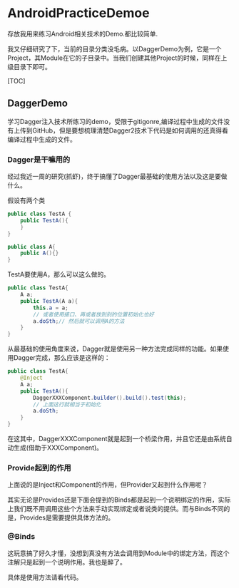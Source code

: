 # AndroidPracticeDemoe

存放我用来练习Android相关技术的Demo.都比较简单.

我又仔细研究了下，当前的目录分类没毛病。以DaggerDemo为例，它是一个Project，其Module在它的子目录中。当我们创建其他Project的时候，同样在上级目录下即可。

[TOC]

## DaggerDemo

学习Dagger注入技术所练习的demo，受限于gitigonre,编译过程中生成的文件没有上传到GitHub，但是要想梳理清楚Dagger2技术下代码是如何调用的还真得看编译过程中生成的文件。

### Dagger是干嘛用的

经过我近一周的研究(抓虾)，终于搞懂了Dagger最基础的使用方法以及这是要做什么。

假设有两个类

``` java
public class TestA {
    public TestA(){
    }
}

public class A{
    public A(){}
}
```

TestA要使用A，那么可以这么做的。

``` java
public class TestA{
    A a;
    public TestA(A a){
        this.a = a;
        // 或者使用接口、再或者放到别的位置初始化也好
        a.doSth;// 然后就可以调用A的方法
    }
}
```

从最基础的使用角度来说，Dagger就是使用另一种方法完成同样的功能。如果使用Dagger完成，那么应该是这样的：

``` java
public class TestA{
    @Inject
    A a;
    public TestA(){
        DaggerXXXComponent.builder().build().test(this);
        // 上面这行就相当于初始化
        a.doSth;
    }
}
```

在这其中，DaggerXXXComponent就是起到一个桥梁作用，并且它还是由系统自动生成(借助于XXXComponent)。

### Provide起到的作用

上面说的是Inject和Component的作用，但Provider又起到什么作用呢？

其实无论是Provides还是下面会提到的Binds都是起到一个说明绑定的作用，实际上我们既不用调用这些个方法来手动实现绑定或者说类的提供。而与Binds不同的是，Provides是需要提供具体方法的。

### @Binds

这玩意搞了好久才懂，没想到真没有方法会调用到Module中的绑定方法，而这个注解只是起到一个说明作用。我也是醉了。

具体是使用方法请看代码。
